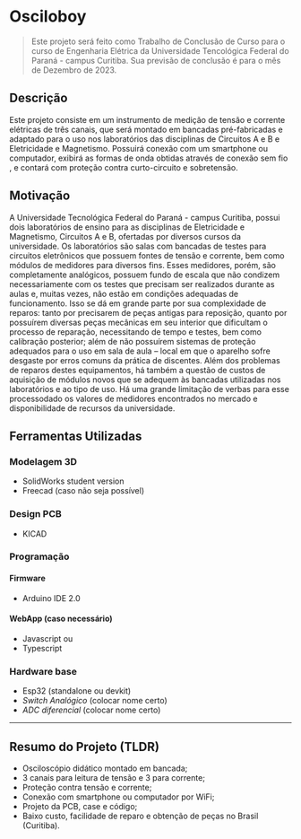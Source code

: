 # Osciloboy

> Este projeto será feito como Trabalho de Conclusão de Curso para o curso de Engenharia Elétrica da Universidade Tencológica Federal do Paraná - campus Curitiba. Sua previsão de conclusão é para o mês de Dezembro de 2023.

## Descrição
Este projeto consiste em um instrumento de medição de tensão e corrente elétricas de três canais, que será montado em bancadas pré-fabricadas e adaptado para o uso nos laboratórios das disciplinas de Circuitos A e B e Eletricidade e Magnetismo. Possuirá conexão com um smartphone ou computador, exibirá as formas de onda obtidas através de conexão sem fio , e contará com proteção contra curto-circuito e sobretensão.

## Motivação
A Universidade Tecnológica Federal do Paraná - campus Curitiba, possui dois laboratórios de ensino para as disciplinas de Eletricidade e Magnetismo, Circuitos A e B, ofertadas por diversos cursos da universidade. Os laboratórios são salas com bancadas de testes para circuitos eletrônicos que possuem fontes de tensão e corrente, bem como módulos de medidores para diversos fins. Esses medidores, porém, são completamente analógicos, possuem fundo de escala que não condizem necessariamente com os testes que precisam ser realizados durante as aulas e, muitas vezes, não estão em condições adequadas de funcionamento. Isso se dá em grande parte por sua complexidade de reparos: tanto por precisarem de peças antigas para reposição, quanto por possuírem diversas peças mecânicas em seu interior que dificultam o processo de reparação, necessitando de tempo e testes, bem como calibração posterior; além de não possuírem sistemas de proteção adequados para o uso em sala de aula – local em que o aparelho sofre desgaste por erros comuns da prática de discentes. Além dos problemas de reparos destes equipamentos, há também a questão de custos de aquisição de módulos novos que se adequem às bancadas utilizadas nos laboratórios e ao tipo de uso. Há uma grande limitação de verbas para esse processodado os valores de medidores encontrados no mercado e disponibilidade de recursos da universidade.

## Ferramentas Utilizadas

### Modelagem 3D
- SolidWorks student version
- Freecad (caso não seja possível)

### Design PCB
- KICAD

### Programação

#### Firmware
- Arduino IDE 2.0

#### WebApp (caso necessário)
- Javascript ou
- Typescript

### Hardware base
- Esp32 (standalone ou devkit)
- *Switch Analógico* (colocar nome certo)
- *ADC diferencial* (colocar nome certo)

----

## Resumo do Projeto (TLDR)
- Osciloscópio didático montado em bancada;
- 3 canais para leitura de tensão e 3 para corrente;
- Proteção contra tensão e corrente;
- Conexão com smartphone ou computador por WiFi;
- Projeto da PCB, case e código;
- Baixo custo, facilidade de reparo e obtenção de peças no Brasil (Curitiba).